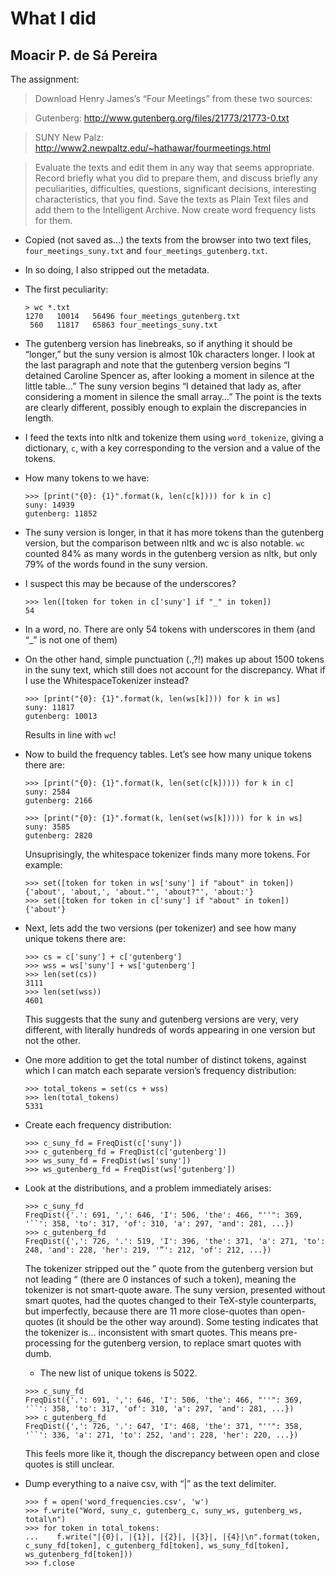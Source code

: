# What I did

## Moacir P. de Sá Pereira

The assignment:

> Download Henry James’s “Four Meetings” from these two sources:

> Gutenberg: http://www.gutenberg.org/files/21773/21773-0.txt

> SUNY New Palz: http://www2.newpaltz.edu/~hathawar/fourmeetings.html

> Evaluate the texts and edit them in any way that seems appropriate. Record briefly what you did to prepare them, and discuss briefly any peculiarities, difficulties, questions, significant decisions, interesting characteristics, that you find. Save the texts as Plain Text files and add them to the Intelligent Archive. Now create word frequency lists for them.

* Copied (not saved as...) the texts from the browser into two text files, `four_meetings_suny.txt` and `four_meetings_gutenberg.txt`.

* In so doing, I also stripped out the metadata.

* The first peculiarity:

  ```
  > wc *.txt
  1270   10014   56496 four_meetings_gutenberg.txt
   560   11817   65863 four_meetings_suny.txt
  ```

* The gutenberg version has linebreaks, so if anything it should be “longer,”
  but the suny version is almost 10k characters longer. I look at the last
  paragraph and note that the gutenberg version begins “I detained Caroline
  Spencer as, after looking a moment in silence at the little table…” The suny
  version begins “I detained that lady as, after considering a moment in silence
  the small array…” The point is the texts are clearly different, possibly
  enough to explain the discrepancies in length.

* I feed the texts into nltk and tokenize them using `word_tokenize`, giving a
  dictionary, `c`, with a key corresponding to the version and a value of
  the tokens.

* How many tokens to we have:
    
  ```
  >>> [print("{0}: {1}".format(k, len(c[k]))) for k in c]
  suny: 14939
  gutenberg: 11852
  ```

* The suny version is longer, in that it has more tokens
  than the gutenberg version, but the comparison between nltk and wc is also
  notable. `wc` counted 84% as many words in the gutenberg version as nltk, but
  only 79% of the words found in the suny version. 

* I suspect this may be because of the underscores?
    
  ```
  >>> len([token for token in c['suny'] if "_" in token])
  54
  ```

* In a word, no. There are only 54 tokens with underscores in them (and “_” is
  not one of them)

* On the other hand, simple punctuation (.,?!) makes up about 1500 tokens in
  the suny text, which still does not account for the discrepancy. What if I
  use the WhitespaceTokenizer instead?

  ```
  >>> [print("{0}: {1}".format(k, len(ws[k]))) for k in ws]
  suny: 11817
  gutenberg: 10013
  ```

  Results in line with `wc`!

* Now to build the frequency tables. Let’s see how many unique tokens there are:

  ```
  >>> [print("{0}: {1}".format(k, len(set(c[k])))) for k in c]
  suny: 2584
  gutenberg: 2166

  >>> [print("{0}: {1}".format(k, len(set(ws[k])))) for k in ws]
  suny: 3585
  gutenberg: 2820
  ```

  Unsuprisingly, the whitespace tokenizer finds many more tokens. For example:

  ```
  >>> set([token for token in ws['suny'] if "about" in token])
  {'about', 'about,', 'about."', 'about?"', 'about:'}
  >>> set([token for token in c['suny'] if "about" in token])
  {'about'}
  ```

* Next, lets add the two versions (per tokenizer) and see how many unique tokens there are:

  ```
  >>> cs = c['suny'] + c['gutenberg']
  >>> wss = ws['suny'] + ws['gutenberg']
  >>> len(set(cs))
  3111
  >>> len(set(wss))
  4601
  ```

  This suggests that the suny and gutenberg versions are very, very different,
  with literally hundreds of words appearing in one version but not the other.

* One more addition to get the total number of distinct tokens, against which I can match each separate version’s frequency distribution:

  ```
  >>> total_tokens = set(cs + wss)
  >>> len(total_tokens)
  5331
  ```

* Create each frequency distribution:

  ```
  >>> c_suny_fd = FreqDist(c['suny'])
  >>> c_gutenberg_fd = FreqDist(c['gutenberg'])
  >>> ws_suny_fd = FreqDist(ws['suny'])
  >>> ws_gutenberg_fd = FreqDist(ws['gutenberg'])
  ```

* Look at the distributions, and a problem immediately arises:

  ```
  >>> c_suny_fd
  FreqDist({'.': 691, ',': 646, 'I': 506, 'the': 466, "''": 369, '``': 358, 'to': 317, 'of': 310, 'a': 297, 'and': 281, ...})
  >>> c_gutenberg_fd
  FreqDist({',': 726, '.': 519, 'I': 396, 'the': 371, 'a': 271, 'to': 248, 'and': 228, 'her': 219, '”': 212, 'of': 212, ...})
  ```

  The tokenizer stripped out the ” quote from the gutenberg version but not
  leading “ (there are 0 instances of such a token), meaning the tokenizer is
  not smart-quote aware. The suny version, presented without smart quotes, had
  the quotes changed to their TeX-style counterparts, but imperfectly, because
  there are 11 more close-quotes than open-quotes (it should be the other way
  around). Some testing indicates that the tokenizer is… inconsistent with
  smart quotes. This means pre-processing for the gutenberg version, to replace
  smart quotes with dumb.

  * The new list of unique tokens is 5022.

  ```
  >>> c_suny_fd
  FreqDist({'.': 691, ',': 646, 'I': 506, 'the': 466, "''": 369, '``': 358, 'to': 317, 'of': 310, 'a': 297, 'and': 281, ...})
  >>> c_gutenberg_fd
  FreqDist({',': 726, '.': 647, 'I': 468, 'the': 371, "''": 358, '``': 336, 'a': 271, 'to': 252, 'and': 228, 'her': 220, ...})
  ```

  This feels more like it, though the discrepancy between open and close quotes is still unclear.

* Dump everything to a naive csv, with “|” as the text delimiter.

  ```
  >>> f = open('word_frequencies.csv', 'w')
  >>> f.write("Word, suny_c, gutenberg_c, suny_ws, gutenberg_ws, total\n")
  >>> for token in total_tokens:
  ...    f.write("|{0}|, |{1}|, |{2}|, |{3}|, |{4}|\n".format(token, c_suny_fd[token], c_gutenberg_fd[token], ws_suny_fd[token], ws_gutenberg_fd[token]))
  >>> f.close
  ```
